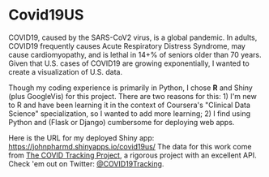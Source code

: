 # Covid19US

COVID19, caused by the SARS-CoV2 virus, is a global pandemic. In adults, COVID19 frequently causes Acute Respiratory Distress
Syndrome, may cause cardiomyopathy, and is lethal in 14+% of seniors older than 70 years. Given that U.S. cases of COVID19 are
growing exponentially, I wanted to create a visualization of U.S. data.

Though my coding experience is primarily in Python, I chose **R** and Shiny (plus GoogleVis) for this project. There are two
reasons for this: 1) I'm new to R and have been learning it in the context of Coursera's "Clinical Data Science" specialization, so I wanted to add more learning; 2) I find using Python and (Flask or Django) cumbersome for deploying web apps.

Here is the URL for my deployed Shiny app: https://johnpharmd.shinyapps.io/covid19us/
The data for this work come from [The COVID Tracking Project](https://covidtracking.com/), a rigorous project with an excellent
API. Check 'em out on Twitter: [@COVID19Tracking](https://twitter.com/COVID19Tracking).
